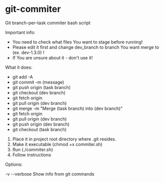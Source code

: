 # git-commiter
Git branch-per-task commiter bash script

Important info:
- You need to check what files You want to stage before running!
- Please edit it first and change dev_branch to branch You want merge to (ex. dev-1.3.0) !
- If You are unsure about it - don't use it!

What it does:

- git add -A
- git commit -m (message)
- git push origin (task branch)
- git checkout (dev branch)
- git fetch origin
- git pull origin (dev branch)
- git merge -m "Merge (task branch) into (dev branch)"
- git fetch origin
- git pull origin (dev branch)
- git push origin (dev branch)
- git checkout (task branch)




1. Place it in project root directory where .git resides.
2. Make it executable (chmod +x commiter.sh)
3. Run (./commiter.sh)
4. Follow instructions



Options:

-v --verbose
  Show info from git commands
